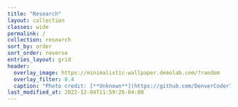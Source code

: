 ```yaml
---
title: "Research"
layout: collection
classes: wide
permalink: /
collection: research
sort_by: order
sort_order: reverse
entries_layout: grid
header:
  overlay_image: https://minimalistic-wallpaper.demolab.com/?random
  overlay_filter: 0.4
  caption: "Photo credit: [**Unknown**](https://github.com/DenverCoder1/minimalistic-wallpaper-collection)" 
last_modified_at: 2022-12-04T11:59:26-04:00
---
```

